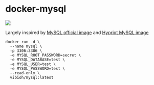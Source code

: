 # docker-mysql

[![](https://badge.imagelayers.io/vibioh/mysql:latest.svg)](https://imagelayers.io/?images=vibioh/mysql:latest 'Get your own badge on imagelayers.io')

Largely inspired by [MySQL official image](https://github.com/docker-library/mysql) and [Hypriot MySQL image](https://github.com/hypriot/rpi-mysql)

    docker run -d \
      --name mysql \
      -p 3306:3306 \
      -e MYSQL_ROOT_PASSWORD=secret \
      -e MYSQL_DATABASE=test \
      -e MYSQL_USER=test \
      -e MYSQL_PASSWORD=test \
      --read-only \
      vibioh/mysql:latest
